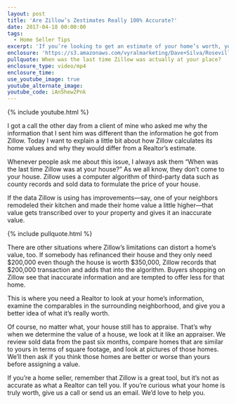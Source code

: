 ```yaml
---
layout: post
title: 'Are Zillow’s Zestimates Really 100% Accurate?'
date: 2017-04-18 00:00:00
tags:
  - Home Seller Tips
excerpt: 'If you’re looking to get an estimate of your home’s worth, you should be wary of trusting Zillow down to the last cent.'
enclosure: 'https://s3.amazonaws.com/vyralmarketing/Dave+Silva/Roseville+Real+Estate+The+truth+behind+Zillow%E2%80%99s+Zestimates.mp4'
pullquote: When was the last time Zillow was actually at your place?
enclosure_type: video/mp4
enclosure_time:
use_youtube_image: true
youtube_alternate_image:
youtube_code: iAn5hew2Pnk
---
```



{% include youtube.html %}

I got a call the other day from a client of mine who asked me why the information that I sent him was different than the information he got from Zillow. Today I want to explain a little bit about how Zillow calculates its home values and why they would differ from a Realtor’s estimate.

Whenever people ask me about this issue, I always ask them “When was the last time Zillow was at your house?” As we all know, they don’t come to your house. Zillow uses a computer algorithm of third-party data such as county records and sold data to formulate the price of your house.

If the data Zillow is using has improvements—say, one of your neighbors remodeled their kitchen and made their home value a little higher—that value gets transcribed over to your property and gives it an inaccurate value.

{% include pullquote.html %}

There are other situations where Zillow’s limitations can distort a home’s value, too. If somebody has refinanced their house and they only need $200,000 even though the house is worth $350,000, Zillow records that $200,000 transaction and adds that into the algorithm. Buyers shopping on Zillow see that inaccurate information and are tempted to offer less for that home.

This is where you need a Realtor to look at your home’s information, examine the comparables in the surrounding neighborhood, and give you a better idea of what it’s really worth.

Of course, no matter what, your house still has to appraise. That’s why when we determine the value of a house, we look at it like an appraiser. We review sold data from the past six months, compare homes that are similar to yours in terms of square footage, and look at pictures of those homes. We’ll then ask if you think those homes are better or worse than yours before assigning a value.

If you’re a home seller, remember that Zillow is a great tool, but it’s not as accurate as what a Realtor can tell you. If you’re curious what your home is truly worth, give us a call or send us an email. We’d love to help you.